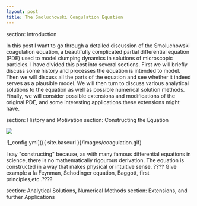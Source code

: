```yaml
---
layout: post
title: The Smoluchowski Coagulation Equation
---
```

section: Introduction

  In this post I want to go through a detailed discussion of the Smoluchowski coagulation equation, a beautifully complicated partial differential equation (PDE) used to model clumping dynamics in solutions of microscopic particles. I have divided this post into several sections. First we will briefly discuss some history and processes the equation is intended to model. Then we will discuss all the parts of the equation and see whether it indeed serves as a plausible model. We will then turn to discuss various analytical solutions to the equation as well as possible numerical solution methods. Finally, we will consider possible extensions and modifications of the original PDE, and some interesting applications these extensions might have.

section: History and Motivation
section: Constructing the Equation

<img src="https://render.githubusercontent.com/render/math?math=\frac{\partial n(x_i,t)}{\partial t}= \frac{1}{2} \sum_{j=0}^{i-1}K(x_i-x_j,x_j)n(x_i-x_j,t)n(x_j,t) - \sum_{j=1}^{\infty}K(x_i,x_j)n(x_i,t)n(x_j,t)">

![_config.yml]({{ site.baseurl }}/images/coagulation.gif)

I say "constructing" because, as with many famous differential equations in science, there is no mathematically rigourous derivation. The equation is constructed in a way that makes physical or intuitive sense. ???? Give example a la Feynman, Schodinger equation, Baggott, first principles,etc..????


section: Analytical Solutions, Numerical Methods
section: Extensions, and further Applications
  


